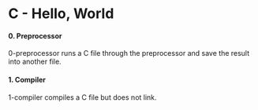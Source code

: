# C - Hello, World

#### 0. Preprocessor
0-preprocessor runs a C file through the preprocessor and save the result into another file.

#### 1. Compiler
1-compiler compiles a C file but does not link.
